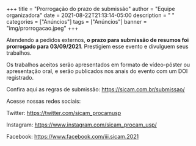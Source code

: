 +++
title = "Prorrogação do prazo de submissão"
author = "Equipe organizadora"
date = 2021-08-22T21:13:14-05:00
description = " "
categories = ["Anúncios"]
tags = ["Anúncios"]
banner =  "img/prorrogacao.jpeg"
+++

<!--more-->

Atendendo a pedidos externos, **o prazo para submissão de resumos  foi prorrogado para 03/09/2021**. 
Prestigiem esse evento e divulguem seus trabalhos. 

Os trabalhos aceitos serão apresentados em formato de vídeo-pôster ou apresentação oral, e serão publicados nos anais do evento com um DOI registrado.

Confira aqui as regras de submissão: https://sicam.com.br/submissao/

Acesse nossas redes sociais:

Twitter: https://twitter.com/sicam_procamusp

Instagram: https://www.instagram.com/sicam_procam_usp/

Facebook: https://www.facebook.com/iii.sicam.2021
